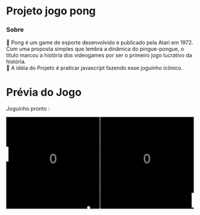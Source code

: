 # Projeto jogo pong

### Sobre
💬 Pong é um game de esporte desenvolvido e publicado pela Atari em 1972. Com uma proposta simples que lembra a dinâmica do pingue-pongue, o título marcou a história dos videogames por ser o primeiro jogo lucrativo da história.<br>
💬 A idéia do Projeto é praticar javascript fazendo esse joguinho icônico.


# Prévia do Jogo
 Joguinho pronto :

![screenshot](ping-pong.jpg)
